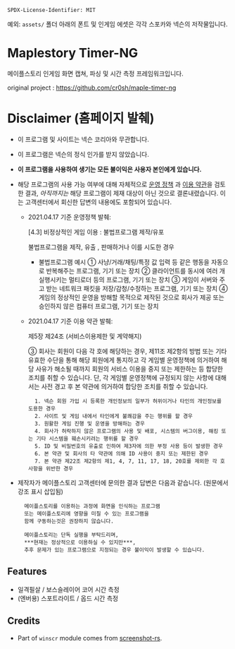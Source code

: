 ```
SPDX-License-Identifier: MIT
```

예외: `assets/` 폴더 아래의 폰트 및 인게임 에셋은 각각 스포카와 넥슨의 저작물입니다.

# Maplestory Timer-NG

메이플스토리 인게임 화면 캡쳐, 파싱 및 시간 측정 프레임워크입니다.

original project : https://github.com/cr0sh/maple-timer-ng

# Disclaimer (홈페이지 발췌)

- 이 프로그램 및 사이트는 넥슨 코리아와 무관합니다.
- 이 프로그램은 넥슨의 정식 인가를 받지 않았습니다.
- **이 프로그램을 사용하여 생기는 모든 불이익은 사용자 본인에게 있습니다.**
- 해당 프로그램의 사용 가능 여부에 대해 자체적으로 [운영 정책](https://maplestory.nexon.com/Common/Footer/OperationPolicy)
과 [이용 약관](https://member.nexon.com/policy/stipulation.aspx)을 검토한 결과, _아직까지는_ 해당 프로그램이 제재 대상이 아닌
것으로 결론내렸습니다. 이는 고객센터에서 회신한 답변의 내용에도 포함되어 있습니다.
    - 2021.04.17 기준 운영정책 발췌:

        [4.3] 비정상적인 게임 이용 : 불법프로그램 제작/유포
        
        불법프로그램을 제작, 유출 , 판매하거나 이를 시도한 경우
        
        * 불법프로그램 예시
            ① 사냥/거래/채팅/특정 값 입력 등 같은 행동을 자동으로 반복해주는 프로그램, 기기 또는 장치
            ② 클라이언트를 동시에 여러 개 실행시키는 멀티로더 등의 프로그램, 기기 또는 장치
            ③ 게임이 서버와 주고 받는 네트워크 패킷을 저장/감청/수정하는 프로그램, 기기 또는 장치
            ④ 게임의 정상적인 운영을 방해할 목적으로 제작된 것으로 회사가 제공 또는 승인하지 않은 컴퓨터 프로그램, 기기 또는 장치 
    - 2021.04.17 기준 이용 약관 발췌:

        제5장 제24조 (서비스이용제한 및 계약해지)
        
        ③ 회사는 회원이 다음 각 호에 해당하는 경우, 제11조 제2항의 방법 또는 기타 유효한 수단을 통해 해당 회원에게 통지하고 각 게임별 운영정책에 의거하여 해당 사유가 해소될 때까지 회원의 서비스 이용을 중지 또는 제한하는 등 합당한 조치를 취할 수 있습니다. 단, 각 게임별 운영정책에 규정되지 않는 사항에 대해서는 사전 경고 후 본 약관에 의거하여 합당한 조치를 취할 수 있습니다.
        
            1. 넥슨 회원 가입 시 등록한 개인정보의 일부가 허위이거나 타인의 개인정보를 도용한 경우
            2. 사이트 및 게임 내에서 타인에게 불쾌감을 주는 행위를 할 경우
            3. 원활한 게임 진행 및 운영을 방해하는 경우
            4. 회사가 허락하지 않은 프로그램의 사용 및 배포, 시스템의 버그이용, 해킹 또는 기타 시스템을 훼손시키려는 행위를 할 경우
            5. ID 및 비밀번호의 유출로 인하여 제3자에 의한 부정 사용 등이 발생한 경우
            6. 본 약관 및 회사의 타 약관에 의해 ID 사용이 중지 또는 제한된 경우
            7. 본 약관 제22조 제2항의 제1, 4, 7, 11, 17, 18, 20호를 제외한 각 호 사항을 위반한 경우
- 제작자가 메이플스토리 고객센터에 문의한 결과 답변은 다음과 같습니다. (원문에서 강조 표시 삽입됨)

        메이플스토리를 이용하는 과정에 화면을 인식하는 프로그램 
        또는 메이플스토리에 영향을 미칠 수 있는 프로그램을 
        함께 구동하는것은 권장하지 않습니다. 
        
        메이플스토리는 단독 실행을 부탁드리며, 
        ***현재는 정상적으로 이용하실 수 있지만***, 
        추후 문제가 있는 프로그램으로 지정되는 경우 불이익이 발생할 수 있습니다.

## Features

- 일격필살 / 보스슬레이어 코어 시간 측정
- (엔버용) 스포트라이트 / 옵드 시간 측정

## Credits

- Part of `winscr` module comes from [screenshot-rs](https://github.com/robmikh/screenshot-rs).
